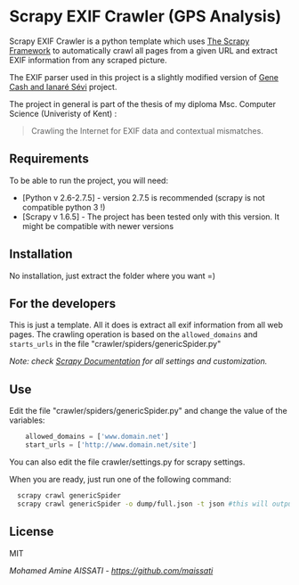 Scrapy EXIF Crawler (GPS Analysis)
=========

Scrapy EXIF Crawler is a python template which uses [The Scrapy Framework](http://scrapy.org) to automatically crawl all pages from a given URL and extract EXIF information from any scraped picture. 

The EXIF parser used in this project is a slightly modified version of [Gene Cash and Ianaré Sévi](https://github.com/ianare/exif-py) project.


The project in general is part of the thesis of my diploma Msc. Computer Science (Univeristy of Kent) :
> Crawling the Internet for EXIF data and contextual mismatches.

Requirements
-----------

To be able to run the project, you will need:

* [Python v 2.6-2.7.5] - version 2.7.5 is recommended (scrapy is not compatible python 3 !)
* [Scrapy v 1.6.5] - The project has been tested only with this version. It might be compatible with newer versions


Installation
--------------

No installation, just extract the folder where you want =)


For the developers
-----------

This is just a template. All it does is extract all exif information from all web pages.
The crawling operation is based on the ```allowed_domains``` and ```starts_urls``` in the file "crawler/spiders/genericSpider.py"

*Note: check [Scrapy Documentation](http://doc.scrapy.org/en/0.16/) for all settings and customization.*

Use
----------

Edit the file "crawler/spiders/genericSpider.py" and change the value of the variables:

```python
    allowed_domains = ['www.domain.net']
    start_urls = ['http://www.domain.net/site']
```

You can also edit the file crawler/settings.py for scrapy settings.

When you are ready, just run one of the following command:
```sh
  scrapy crawl genericSpider
  scrapy crawl genericSpider -o dump/full.json -t json #this will output the results
```

License
-
MIT

*Mohamed Amine AISSATI - https://github.com/maissati*
